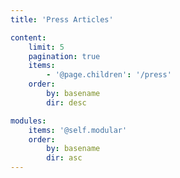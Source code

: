 ```yaml
---
title: 'Press Articles'

content:
    limit: 5
    pagination: true
    items: 
        - '@page.children': '/press'
    order:
        by: basename
        dir: desc

modules:
    items: '@self.modular'
    order:
        by: basename
        dir: asc
---
```


